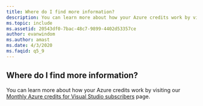 ```yaml
---
title: Where do I find more information?
description: You can learn more about how your Azure credits work by visiting our Monthly Azure credits for Visual Studio subscribers page.
ms.topic: include
ms.assetid: 20543df0-7bac-48c7-9899-4402d53357ce
author: evanwindom
ms.author: amast
ms.date: 4/3/2020
ms.faqid: q5_9
---
```


## Where do I find more information?

You can learn more about how your Azure credits work by visiting our [Monthly Azure credits for Visual Studio subscribers](https://azure.microsoft.com/pricing/member-offers/credit-for-visual-studio-subscribers/) page.
